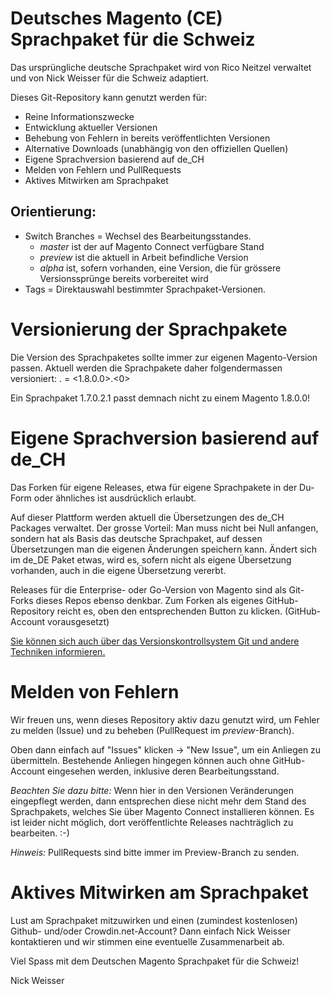 # Deutsches Magento (CE) Sprachpaket für die Schweiz
Das ursprüngliche deutsche Sprachpaket wird von Rico Neitzel verwaltet und von Nick Weisser für die Schweiz adaptiert.

Dieses Git-Repository kann genutzt werden für:

* Reine Informationszwecke
* Entwicklung aktueller Versionen
* Behebung von Fehlern in bereits veröffentlichten Versionen
* Alternative Downloads (unabhängig von den offiziellen Quellen)
* Eigene Sprachversion basierend auf de_CH
* Melden von Fehlern und PullRequests
* Aktives Mitwirken am Sprachpaket

## Orientierung:

* Switch Branches = Wechsel des Bearbeitungsstandes.
  * _master_ ist der auf Magento Connect verfügbare Stand
  * _preview_ ist die aktuell in Arbeit befindliche Version
  * _alpha_ ist, sofern vorhanden, eine Version, die für grössere Versionssprünge bereits vorbereitet wird
* Tags = Direktauswahl bestimmter Sprachpaket-Versionen.

# Versionierung der Sprachpakete

Die Version des Sprachpaketes sollte immer zur eigenen Magento-Version passen. Aktuell werden die Sprachpakete daher folgendermassen versioniert: <magento-version>.<sprachpaket-version> = <1.8.0.0>.<0>

Ein Sprachpaket 1.7.0.2.1 passt demnach nicht zu einem Magento 1.8.0.0!

# Eigene Sprachversion basierend auf de_CH

Das Forken für eigene Releases, etwa für eigene Sprachpakete in der Du-Form oder ähnliches ist ausdrücklich erlaubt.

Auf dieser Plattform werden aktuell die Übersetzungen des de_CH Packages verwaltet. Der grosse Vorteil: Man muss nicht bei Null anfangen, sondern hat als Basis das deutsche Sprachpaket, auf dessen Übersetzungen man die eigenen Änderungen speichern kann. Ändert sich im de_DE Paket etwas, wird es, sofern nicht als eigene Übersetzung vorhanden, auch in die eigene Übersetzung vererbt.

Releases für die Enterprise- oder Go-Version von Magento sind als Git-Forks dieses Repos ebenso denkbar. Zum Forken als eigenes GitHub-Repository reicht es, oben den entsprechenden Button zu klicken. (GitHub-Account vorausgesetzt)

[Sie können sich auch über das Versionskontrollsystem Git und andere Techniken informieren.](http://git-scm.com/)

# Melden von Fehlern

Wir freuen uns, wenn dieses Repository aktiv dazu genutzt wird, um Fehler zu melden (Issue) und zu beheben (PullRequest im _preview_-Branch).

Oben dann einfach auf "Issues" klicken -> "New Issue", um ein Anliegen zu übermitteln. Bestehende Anliegen hingegen können auch ohne GitHub-Account eingesehen werden, inklusive deren Bearbeitungsstand.

_Beachten Sie dazu bitte:_ Wenn hier in den Versionen Veränderungen eingepflegt werden, dann entsprechen diese nicht mehr dem Stand des Sprachpakets, welches Sie über Magento Connect installieren können. Es ist leider nicht möglich, dort veröffentlichte Releases nachträglich zu bearbeiten. :-)

_Hinweis:_ PullRequests sind bitte immer im Preview-Branch zu senden.


# Aktives Mitwirken am Sprachpaket

Lust am Sprachpaket mitzuwirken und einen (zumindest kostenlosen) Github- und/oder Crowdin.net-Account? Dann einfach Nick Weisser kontaktieren und wir stimmen eine eventuelle Zusammenarbeit ab.

Viel Spass mit dem Deutschen Magento Sprachpaket für die Schweiz!

Nick Weisser
